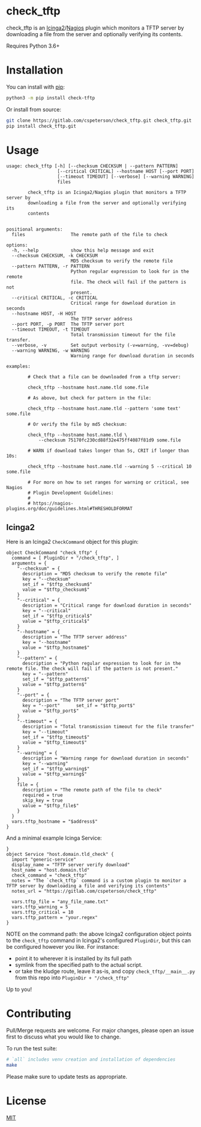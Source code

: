 check_tftp
===========

check_tftp is an [Icinga2]/[Nagios] plugin which monitors a TFTP server by downloading a file from the server and optionally verifying its contents.

Requires Python 3.6+

# Installation

You can install with [pip]:

```sh
python3 -m pip install check-tftp
```

Or install from source:

```sh
git clone https://gitlab.com/cspeterson/check_tftp.git check_tftp.git
pip install check_tftp.git
```

# Usage

```
usage: check_tftp [-h] [--checksum CHECKSUM | --pattern PATTERN]
                   [--critical CRITICAL] --hostname HOST [--port PORT]
                   [--timeout TIMEOUT] [--verbose] [--warning WARNING]
                   files

        check_tftp is an Icinga2/Nagios plugin that monitors a TFTP server by
        downloading a file from the server and optionally verifying its
        contents


positional arguments:
  files                 The remote path of the file to check

options:
  -h, --help            show this help message and exit
  --checksum CHECKSUM, -k CHECKSUM
                        MD5 checksum to verify the remote file
  --pattern PATTERN, -r PATTERN
                        Python regular expression to look for in the remote
                        file. The check will fail if the pattern is not
                        present.
  --critical CRITICAL, -c CRITICAL
                        Critical range for download duration in seconds
  --hostname HOST, -H HOST
                        The TFTP server address
  --port PORT, -p PORT  The TFTP server port
  --timeout TIMEOUT, -t TIMEOUT
                        Total transmission timeout for the file transfer.
  --verbose, -v         Set output verbosity (-v=warning, -vv=debug)
  --warning WARNING, -w WARNING
                        Warning range for download duration in seconds

examples:

        # Check that a file can be downloaded from a tftp server:

        check_tftp --hostname host.name.tld some.file

        # As above, but check for pattern in the file:

        check_tftp --hostname host.name.tld --pattern 'some text' some.file

        # Or verify the file by md5 checksum:

        check_tftp --hostname host.name.tld \
            --checksum 75170fc230cd88f32e475ff4087f81d9 some.file

        # WARN if download takes longer than 5s, CRIT if longer than 10s:

        check_tftp --hostname host.name.tld --warning 5 --critical 10 some.file

        # For more on how to set ranges for warning or critical, see Nagios
        # Plugin Development Guidelines:
        #
        # https://nagios-plugins.org/doc/guidelines.html#THRESHOLDFORMAT
```

## Icinga2

Here is an Icinga2 `CheckCommand` object for this plugin:

```
object CheckCommand "check_tftp" {
  command = [ PluginDir + "/check_tftp", ]
  arguments = {
    "--checksum" = {
      description = "MD5 checksum to verify the remote file"
      key = "--checksum"
      set_if = "$tftp_checksum$"
      value = "$tftp_checksum$"
    }
    "--critical" = {
      description = "Critical range for download duration in seconds"
      key = "--critical"
      set_if = "$tftp_critical$"
      value = "$tftp_critical$"
    }
    "--hostname" = {
      description = "The TFTP server address"
      key = "--hostname"
      value = "$tftp_hostname$"
    }
    "--pattern" = {
      description = "Python regular expression to look for in the remote file. The check will fail if the pattern is not present."
      key = "--pattern"
      set_if = "$tftp_pattern$"
      value = "$tftp_pattern$"
    }
    "--port" = {
      description = "The TFTP server port"
      key = "--port"      set_if = "$tftp_port$"
      value = "$tftp_port$"
    }
    "--timeout" = {
      description = "Total transmission timeout for the file transfer"
      key = "--timeout"
      set_if = "$tftp_timeout$"
      value = "$tftp_timeout$"
    }
    "--warning" = {
      description = "Warning range for download duration in seconds"
      key = "--warning"
      set_if = "$tftp_warning$"
      value = "$tftp_warning$"
    }
    file = {
      description = "The remote path of the file to check"
      required = true
      skip_key = true
      value = "$tftp_file$"
    }
  }
  vars.tftp_hostname = "$address$"
}
```

And a minimal example Icinga Service:

```
}
object Service "host.domain.tld_check" {
  import "generic-service"
  display_name = "TFTP server verify download"
  host_name = "host.domain.tld"
  check_command = "check_tftp"
  notes = "The `check_tftp` command is a custom plugin to monitor a TFTP server by downloading a file and verifying its contents"
  notes_url = "https://gitlab.com/cspeterson/check_tftp"

  vars.tftp_file = "any_file_name.txt"
  vars.tftp_warning = 5
  vars.tftp_critical = 10
  vars.tftp_pattern = "your.regex"
}
```

NOTE on the command path: the above Icinga2 configuration object points to the `check_tftp` command in Icinga2's configured `PluginDir`, but this can be configured however you like. For instance:

* point it to wherever it is installed by its full path
* symlink from the specified path to the actual script.
* or take the kludge route, leave it as-is, and copy `check_tftp/__main__.py` from this repo into `PluginDir + "/check_tftp"`

Up to you!


# Contributing

Pull/Merge requests are welcome. For major changes, please open an issue first to discuss what you would like to change.

To run the test suite:

```bash
# `all` includes venv creation and installation of dependencies
make
```

Please make sure to update tests as appropriate.

# License

[MIT]


[Icinga2]: https://en.wikipedia.org/wiki/Icinga
[MIT]: https://choosealicense.com/licenses/mit/
[Nagios]: https://en.wikipedia.org/wiki/Nagios
[pip]: https://pip.pypa.io/en/stable/
